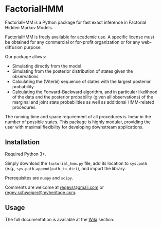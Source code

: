 # FactorialHMM

FactorialHMM is a Python package for fast exact inference in Factorial Hidden Markov Models. 

FactorialHMM is freely available for academic use. A specific license must be obtained for any commercial or for-profit organization or for any web-diffusion purpose.

Our package allows:
* Simulating directly from the model 
* Simulating from the posterior distribution of states given the observations
* Calculating the (Viterbi) sequence of states with the largest posterior probability
* Calculating the Forward-Backward algorithm, and in particular likelihood of the data and the posterior probability (given all observations) of the marginal and joint state probabilities
as well as additional HMM-related procedures.

The running time and space requirement of all procedures is linear in the number of possible states. This package is highly modular, providing the user with maximal flexibility for developing downstream applications.

## Installation

Required Python 3+.

Simply download the `factorial_hmm.py` file, add its location to `sys.path` (e.g., `sys.path.append(path_to_dir)`), and import the library.

Prerequisites are `numpy` and `scipy`.

Comments are welcome at regevs@gmail.com or regev.schweiger@myheritage.com.

## Usage

The full documentation is available at the [Wiki](https://github.com/regevs/factorial_hmm/wiki) section.
